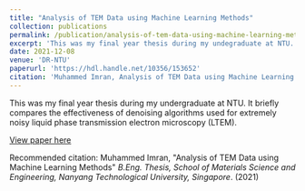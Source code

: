 ```yaml
---
title: "Analysis of TEM Data using Machine Learning Methods"
collection: publications
permalink: /publication/analysis-of-tem-data-using-machine-learning-methods
excerpt: 'This was my final year thesis during my undegraduate at NTU. It briefly compares the effectiveness of denoising algorithms used for extremely noisy liquid phase transmission electron microscopy (LTEM).'
date: 2021-12-08
venue: 'DR-NTU'
paperurl: 'https://hdl.handle.net/10356/153652'
citation: 'Muhammed Imran, Analysis of TEM Data using Machine Learning Methods <i>B.Eng. Thesis, School of Materials Science and Engineering, Nanyang Technological University, Singapore</i>. (2021)'
---
```

This was my final year thesis during my undergraduate at NTU. It briefly compares the effectiveness of denoising algorithms used for extremely noisy liquid phase transmission electron microscopy (LTEM).

[View paper here](https://hdl.handle.net/10356/153652)

Recommended citation: Muhammed Imran, "Analysis of TEM Data using Machine Learning Methods" <i>B.Eng. Thesis, School of Materials Science and Engineering, Nanyang Technological University, Singapore</i>. (2021)
